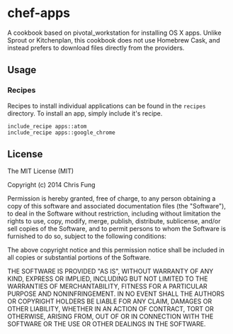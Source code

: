 # chef-apps

A cookbook based on pivotal_workstation for installing OS X apps. Unlike Sprout or Kitchenplan, this cookbook does not use Homebrew Cask, and instead prefers to download files directly from the providers.

## Usage

### Recipes

Recipes to install individual applications can be found in the `recipes` directory. To install an app, simply include it's recipe.

```
include_recipe apps::atom
include_recipe apps::google_chrome
```

## License

The MIT License (MIT)

Copyright (c) 2014 Chris Fung

Permission is hereby granted, free of charge, to any person obtaining a copy
of this software and associated documentation files (the "Software"), to deal
in the Software without restriction, including without limitation the rights
to use, copy, modify, merge, publish, distribute, sublicense, and/or sell
copies of the Software, and to permit persons to whom the Software is
furnished to do so, subject to the following conditions:

The above copyright notice and this permission notice shall be included in all
copies or substantial portions of the Software.

THE SOFTWARE IS PROVIDED "AS IS", WITHOUT WARRANTY OF ANY KIND, EXPRESS OR
IMPLIED, INCLUDING BUT NOT LIMITED TO THE WARRANTIES OF MERCHANTABILITY,
FITNESS FOR A PARTICULAR PURPOSE AND NONINFRINGEMENT. IN NO EVENT SHALL THE
AUTHORS OR COPYRIGHT HOLDERS BE LIABLE FOR ANY CLAIM, DAMAGES OR OTHER
LIABILITY, WHETHER IN AN ACTION OF CONTRACT, TORT OR OTHERWISE, ARISING FROM,
OUT OF OR IN CONNECTION WITH THE SOFTWARE OR THE USE OR OTHER DEALINGS IN THE
SOFTWARE.
